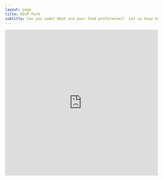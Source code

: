 ```yaml
---
layout: page
title: RSVP Form
subtitle: Can you come? What are your food preferences?  Let us know here! Make sure you fill out a separate form for each person attending.
---
```



<iframe width="640px" height="480px" src="https://forms.office.com/Pages/ResponsePage.aspx?id=6-c3VPuDGk2_07skfgYb8cqbYuTOA7pLg0U5gnd2wX9UQUdJMDlaUThQMzE5NkRHSzRGTkxLR081OC4u&embed=true" frameborder="0" marginwidth="0" marginheight="0" style="border: none; max-width:100%; max-height:100vh" allowfullscreen webkitallowfullscreen mozallowfullscreen msallowfullscreen> </iframe>